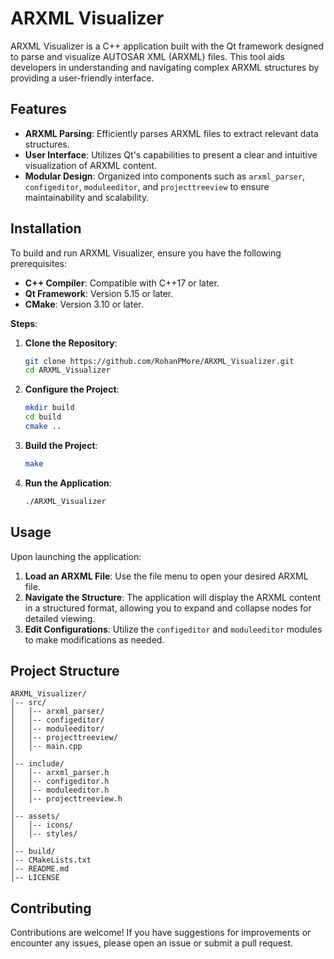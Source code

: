 # ARXML Visualizer

ARXML Visualizer is a C++ application built with the Qt framework designed to parse and visualize AUTOSAR XML (ARXML) files. This tool aids developers in understanding and navigating complex ARXML structures by providing a user-friendly interface.

## Features

- **ARXML Parsing**: Efficiently parses ARXML files to extract relevant data structures.
- **User Interface**: Utilizes Qt's capabilities to present a clear and intuitive visualization of ARXML content.
- **Modular Design**: Organized into components such as `arxml_parser`, `configeditor`, `moduleeditor`, and `projecttreeview` to ensure maintainability and scalability.

## Installation

To build and run ARXML Visualizer, ensure you have the following prerequisites:

- **C++ Compiler**: Compatible with C++17 or later.
- **Qt Framework**: Version 5.15 or later.
- **CMake**: Version 3.10 or later.

**Steps**:

1. **Clone the Repository**:
   ```bash
   git clone https://github.com/RohanPMore/ARXML_Visualizer.git
   cd ARXML_Visualizer
   ```

2. **Configure the Project**:
   ```bash
   mkdir build
   cd build
   cmake ..
   ```

3. **Build the Project**:
   ```bash
   make
   ```

4. **Run the Application**:
   ```bash
   ./ARXML_Visualizer
   ```

## Usage

Upon launching the application:

1. **Load an ARXML File**: Use the file menu to open your desired ARXML file.
2. **Navigate the Structure**: The application will display the ARXML content in a structured format, allowing you to expand and collapse nodes for detailed viewing.
3. **Edit Configurations**: Utilize the `configeditor` and `moduleeditor` modules to make modifications as needed.

## Project Structure

```
ARXML_Visualizer/
│-- src/
│   │-- arxml_parser/
│   │-- configeditor/
│   │-- moduleeditor/
│   │-- projecttreeview/
│   │-- main.cpp
│
│-- include/
│   │-- arxml_parser.h
│   │-- configeditor.h
│   │-- moduleeditor.h
│   │-- projecttreeview.h
│
│-- assets/
│   │-- icons/
│   │-- styles/
│
│-- build/
│-- CMakeLists.txt
│-- README.md
│-- LICENSE
```

## Contributing

Contributions are welcome! If you have suggestions for improvements or encounter any issues, please open an issue or submit a pull request.
